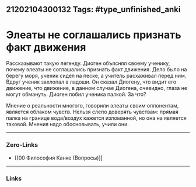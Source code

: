 21202104300132
Tags: #type_unfinished_anki 
---
# Элеаты не соглашались признать факт движения

Рассказывают такую легенду. Диоген объяснял своему ученику, почему элеаты не соглашались признать факт движения. Дело было на берегу моря, ученик сидел на песке, а учитель расхаживал перед ним. Вдруг ученик захлопал в ладоши. Он сказал Диогену, что видит его движение, что движение, в данном случае Диогена, очевидно, глаза не могут обмануть. Диоген побил ученика палкой. За что?

Мнение о реальности многого, говорили элеаты своим оппонентам, является облаком чувств. Нельзя слепо доверять чувствам: прямая палка на границе вода/воздух кажется изломанной, но она на является таковой. Мнения надо обосновывать, учили они.

---
### Zero-Links
- [[00 Философия Канке (Вопросы)]]
---
### Links